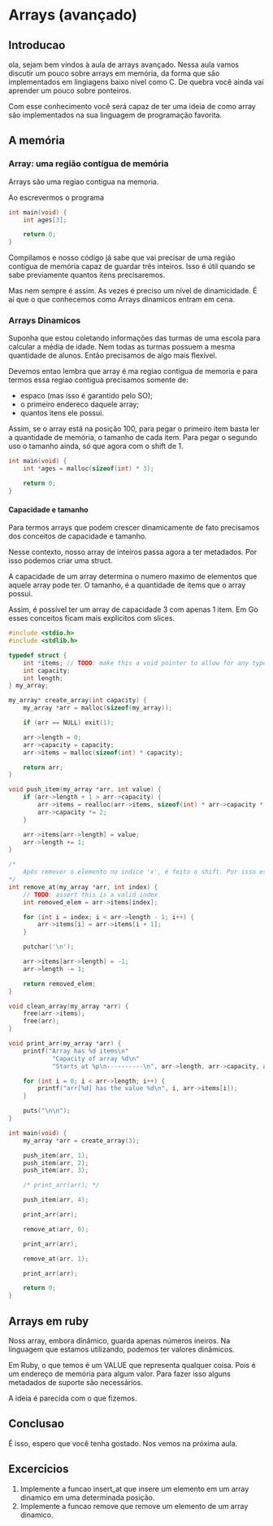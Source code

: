 # Arrays (avançado)

## Introducao

ola, sejam bem vindos à aula de arrays avançado. Nessa aula vamos discutir um pouco sobre arrays em memória, da forma
que são implementados em lingiagens baixo nível como C. De quebra você ainda vai aprender um pouco sobre ponteiros.

Com esse conhecimento você será capaz de ter uma ideia de como array são implementados na sua linguagem de programação
favorita.

## A memória

### Array: uma região contígua de memória

Arrays são uma regiao contigua na memoria.

Ao escrevermos o programa

```c
int main(void) {
    int ages[3];

    return 0;
}
```

Compilamos e nosso código já sabe que vai precisar de uma região contígua de memória capaz de guardar três inteiros.
Isso é útil quando se sabe previamente quantos itens precisaremos.

Mas nem sempre é assim. As vezes é preciso um nível de dinamicidade. É aí que o que conhecemos como Arrays dinamicos
entram em cena.


### Arrays Dinamicos

Suponha que estou coletando informações das turmas de uma escola para calcular a média de idade. Nem todas as turmas
possuem a mesma quantidade de alunos. Então precisamos de algo mais flexível.

Devemos entao lembra que array é ma regiao contigua de memoria e para termos essa regiao contigua precisamos somente de:

- espaco (mas isso é garantido pelo SO);
- o primeiro endereco daquele array;
- quantos itens ele possui.

Assim, se o array está na posição 100, para pegar o primeiro item basta ler a quantidade de memória, o tamanho de cada
item. Para pegar o segundo uso o tamanho ainda, só que agora com o shift de 1.

```c
int main(void) {
    int *ages = malloc(sizeof(int) * 3);

    return 0;
}
```

#### Capacidade e tamanho

Para termos arrays que podem crescer dinamicamente de fato precisamos dos conceitos de capacidade e tamanho.

Nesse contexto, nosso array de inteiros passa agora a ter metadados. Por isso podemos criar uma struct.

A capacidade de um array determina o numero maximo de elementos que aquele array pode ter. O tamanho, é a quantidade de
items que o array possui.

Assim, é possível ter um array de capacidade 3 com apenas 1 item. Em Go esses conceitos ficam mais explícitos com
slices.

```c
#include <stdio.h>
#include <stdlib.h>

typedef struct {
    int *items; // TODO: make this a void pointer to allow for any type
    int capacity;
    int length;
} my_array;

my_array* create_array(int capacity) {
    my_array *arr = malloc(sizeof(my_array));

    if (arr == NULL) exit(1);

    arr->length = 0;
    arr->capacity = capacity;
    arr->items = malloc(sizeof(int) * capacity);

    return arr;
}

void push_item(my_array *arr, int value) {
    if (arr->length + 1 > arr->capacity) {
        arr->items = realloc(arr->items, sizeof(int) * arr->capacity * 2);
        arr->capacity *= 2;
    }

    arr->items[arr->length] = value;
    arr->length += 1;
}

/*
    Após remover o elemento no indice 'x', é feito o shift. Por isso essa operação em um array dinâmico é O(n)
*/
int remove_at(my_array *arr, int index) {
    // TODO: assert this is a valid index
    int removed_elem = arr->items[index];

    for (int i = index; i < arr->length - 1; i++) {
        arr->items[i] = arr->items[i + 1];
    }

    putchar('\n');

    arr->items[arr->length] = -1;
    arr->length -= 1;

    return removed_elem;
}

void clean_array(my_array *arr) {
    free(arr->items);
    free(arr);
}

void print_arr(my_array *arr) {
    printf("Array has %d items\n"
            "Capacity of array %d\n"
            "Starts at %p\n----------\n", arr->length, arr->capacity, arr);

    for (int i = 0; i < arr->length; i++) {
        printf("arr[%d] has the value %d\n", i, arr->items[i]);
    }

    puts("\n\n");
}

int main(void) {
    my_array *arr = create_array(3);

    push_item(arr, 1);
    push_item(arr, 2);
    push_item(arr, 3);

    /* print_arr(arr); */

    push_item(arr, 4);

    print_arr(arr);

    remove_at(arr, 0);

    print_arr(arr);

    remove_at(arr, 1);

    print_arr(arr);

    return 0;
}
```

## Arrays em ruby

Noss array, embora dinâmico, guarda apenas números ineiros. Na linguagem que estamos utilizando, podemos ter valores
dinâmicos.

Em Ruby, o que temos é um VALUE que representa qualquer coisa. Pois é um endereço de memória para algum valor. Para
fazer isso alguns metadados de suporte são necessários.

A ideia é parecida com o que fizemos.

## Conclusao

É isso, espero que você tenha gostado. Nos vemos na próxima aula.

## Excercicios

1. Implemente a funcao insert_at que insere um elemento em um array dinamico em uma determinada posição.
2. Implemente a funcao remove que remove um elemento de um array dinamico.
